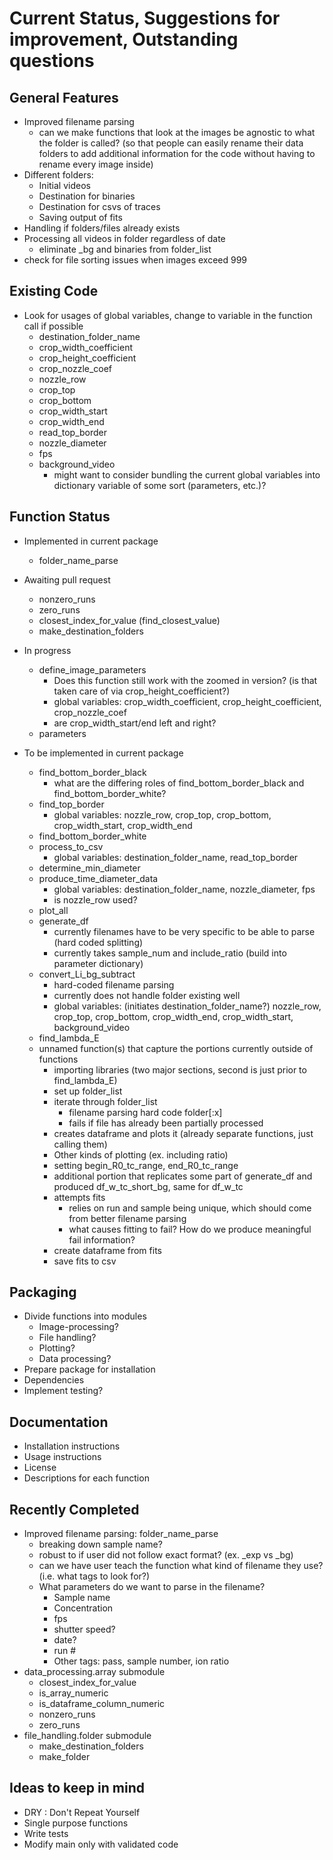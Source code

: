 # Current Status, Suggestions for improvement, Outstanding questions

## General Features
* Improved filename parsing
  * can we make functions that look at the images be agnostic to what the folder is called? (so that people can easily rename their data folders to add additional information for the code without having to rename every image inside)
* Different folders:
  * Initial videos
  * Destination for binaries
  * Destination for csvs of traces
  * Saving output of fits
* Handling if folders/files already exists
* Processing all videos in folder regardless of date
  * eliminate _bg and binaries from folder_list
* check for file sorting issues when images exceed 999

## Existing Code
* Look for usages of global variables, change to variable in the function call if possible
  * destination_folder_name
  * crop_width_coefficient
  * crop_height_coefficient
  * crop_nozzle_coef
  * nozzle_row
  * crop_top
  * crop_bottom
  * crop_width_start
  * crop_width_end
  * read_top_border
  * nozzle_diameter
  * fps
  * background_video
    * might want to consider bundling the current global variables into dictionary variable of some sort (parameters, etc.)?


## Function Status
* Implemented in current package
  * folder_name_parse

* Awaiting pull request
  * nonzero_runs
  * zero_runs
  * closest_index_for_value (find_closest_value)
  * make_destination_folders

* In progress
  * define_image_parameters
    * Does this function still work with the zoomed in version? (is that taken care of via crop_height_coefficient?)
    * global variables: crop_width_coefficient, crop_height_coefficient, crop_nozzle_coef
    * are crop_width_start/end left and right?
  * parameters

* To be implemented in current package
  * find_bottom_border_black
    * what are the differing roles of find_bottom_border_black and find_bottom_border_white?
  * find_top_border
    * global variables: nozzle_row, crop_top, crop_bottom, crop_width_start, crop_width_end
  * find_bottom_border_white
  * process_to_csv
    * global variables: destination_folder_name, read_top_border
  * determine_min_diameter
  * produce_time_diameter_data
    * global variables: destination_folder_name, nozzle_diameter, fps
    * is nozzle_row used?
  * plot_all
  * generate_df
    * currently filenames have to be very specific to be able to parse (hard coded splitting)
    * currently takes sample_num and include_ratio (build into parameter dictionary)
  * convert_Li_bg_subtract
    * hard-coded filename parsing
    * currently does not handle folder existing well
    * global variables: (initiates destination_folder_name?) nozzle_row, crop_top, crop_bottom, crop_width_end, crop_width_start, background_video
  * find_lambda_E
  * unnamed function(s) that capture the portions currently outside of functions
    * importing libraries (two major sections, second is just prior to find_lambda_E)
    * set up folder_list
    * iterate through folder_list
      * filename parsing hard code folder[:x]
      * fails if file has already been partially processed
    * creates dataframe and plots it (already separate functions, just calling them)
    * Other kinds of plotting (ex. including ratio)
    * setting begin_R0_tc_range, end_R0_tc_range
    * additional portion that replicates some part of generate_df and produced df_w_tc_short_bg, same for df_w_tc
    * attempts fits
      * relies on run and sample being unique, which should come from better filename parsing
      * what causes fitting to fail? How do we produce meaningful fail information?
    * create dataframe from fits
    * save fits to csv

## Packaging
* Divide functions into modules
  * Image-processing?
  * File handling?
  * Plotting?
  * Data processing?
* Prepare package for installation
* Dependencies
* Implement testing?

## Documentation
* Installation instructions
* Usage instructions
* License
* Descriptions for each function

## Recently Completed
* Improved filename parsing: folder_name_parse
  * breaking down sample name?
  * robust to if user did not follow exact format? (ex. _exp vs _bg)
  * can we have user teach the function what kind of filename they use? (i.e. what tags to look for?)
  * What parameters do we want to parse in the filename?
    * Sample name
    * Concentration
    * fps
    * shutter speed?
    * date?
    * run #
    * Other tags: pass, sample number, ion ratio
* data_processing.array submodule
  * closest_index_for_value
  * is_array_numeric
  * is_dataframe_column_numeric
  * nonzero_runs
  * zero_runs
* file_handling.folder submodule
  * make_destination_folders
  * make_folder

## Ideas to keep in mind
* DRY : Don't Repeat Yourself
* Single purpose functions
* Write tests
* Modify main only with validated code
